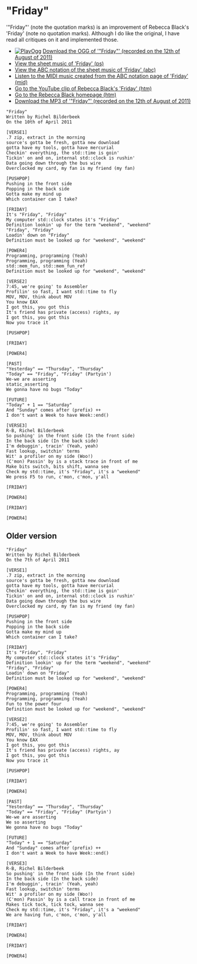 # "Friday"

'"Friday"' (note the quotation marks) is an
improvement of Rebecca Black's 'Friday' (note no quotation marks).
Although I do like the original, I have read all critiques on it and
implemented those.

 * [![PlayOgg](http://static.fsf.org/playogg/Play_ogg_80x15.png "I support PlayOgg!")](http://playogg.org) [Download the OGG of '"Friday"' (recorded on the 12th of August of 2011)](CD07_Friday20110812.ogg)
 * [View the sheet music of 'Friday' (ps)](SongFriday.ps)
 * [View the ABC notation of the sheet music of 'Friday' (abc)](Friday.abc)
 * [Listen to the MIDI music created from the ABC notation page of 'Friday' (mid)](SongFriday.mid)
 * [Go to the YouTube clip of Rebecca Black's 'Friday' (htm)](http://www.youtube.com/watch?v=CD2LRROpph0)
 * [Go to the Rebecca Black homepage (htm)](http://rebeccablackonline.com)
 * [Download the MP3 of '"Friday"' (recorded on the 12th of August of 2011)](CD07_Friday20110812.mp3)

```
"Friday"
Written by Richel Bilderbeek
On the 10th of April 2011

[VERSE1]
.7 zip, extract in the morning 
source's gotta be fresh, gotta new download
gotta have my tools, gotta have mercurial
Checkin' everything, the std::time is goin'
Tickin' on and on, internal std::clock is rushin'
Data going down through the bus wire
Overclocked my card, my fan is my friend (my fan) 

[PUSHPOP]
Pushing in the front side 
Popping in the back side
Gotta make my mind up 
Which container can I take? 

[FRIDAY]
It's "Friday", "Friday" 
My computer std::clock states it's "Friday"
Definition lookin' up for the term "weekend", "weekend" 
"Friday", "Friday"
Loadin' down on "Friday" 
Definition must be looked up for "weekend", "weekend" 

[POWER4]
Programming, programming (Yeah) 
Programming, programming (Yeah) 
std::mem_fun, std::mem_fun_ref
Definition must be looked up for "weekend", "weekend"

[VERSE2]
7:45, we're going' to Assembler
Profilin' so fast, I want std::time to fly
MOV, MOV, think about MOV
You know EAX 
I got this, you got this 
It's friend has private (access) rights, ay 
I got this, you got this 
Now you trace it

[PUSHPOP]

[FRIDAY]

[POWER4]

[PAST]
"Yesterday" == "Thursday", "Thursday"
"Today" == "Friday", "Friday" (Partyin')
We-we are asserting 
static_asserting
We gonna have no bugs "Today"

[FUTURE]
"Today" + 1 == "Saturday"
And "Sunday" comes after (prefix) ++
I don't want a Week to have Week::end()

[VERSE3]
R-B, Richel Bilderbeek
So pushing' in the front side (In the front side) 
In the back side (In the back side) 
I'm debuggin', tracin' (Yeah, yeah) 
Fast lookup, switchin' terms 
Wit' a profiler on my side (Woo!) 
(C'mon) Passin' by is a stack trace in front of me 
Make bits switch, bits shift, wanna see
Check my std::time, it's "Friday", it's a "weekend"
We press F5 to run, c'mon, c'mon, y'all 

[FRIDAY]

[POWER4]

[FRIDAY]

[POWER4]

```

## Older version

```
"Friday"
Written by Richel Bilderbeek
On the 7th of April 2011

[VERSE1]
.7 zip, extract in the morning 
source's gotta be fresh, gotta new download
gotta have my tools, gotta have mercurial
Checkin' everything, the std::time is goin'
Tickin' on and on, internal std::clock is rushin'
Data going down through the bus wire
Overclocked my card, my fan is my friend (my fan) 

[PUSHPOP]
Pushing in the front side 
Popping in the back side
Gotta make my mind up 
Which container can I take? 

[FRIDAY]
It's "Friday", "Friday" 
My computer std::clock states it's "Friday"
Definition lookin' up for the term "weekend", "weekend" 
"Friday", "Friday"
Loadin' down on "Friday" 
Definition must be looked up for "weekend", "weekend" 

[POWER4]
Programming, programming (Yeah) 
Programming, programming (Yeah) 
Fun to the power four
Definition must be looked up for "weekend", "weekend"

[VERSE2]
7:45, we're going' to Assembler
Profilin' so fast, I want std::time to fly
MOV, MOV, think about MOV
You know EAX 
I got this, you got this 
It's friend has private (access) rights, ay 
I got this, you got this 
Now you trace it

[PUSHPOP]

[FRIDAY]

[POWER4]

[PAST]
"Yesterday" == "Thursday", "Thursday"
"Today" == "Friday", "Friday" (Partyin')
We-we are asserting 
We so asserting
We gonna have no bugs "Today"

[FUTURE]
"Today" + 1 == "Saturday"
And "Sunday" comes after (prefix) ++
I don't want a Week to have Week::end()

[VERSE3]
R-B, Richel Bilderbeek
So pushing' in the front side (In the front side) 
In the back side (In the back side) 
I'm debuggin', tracin' (Yeah, yeah) 
Fast lookup, switchin' terms 
Wit' a profiler on my side (Woo!) 
(C'mon) Passin' by is a call trace in front of me 
Makes tick tock, tick tock, wanna see
Check my std::time, it's "Friday", it's a "weekend"
We are having fun, c'mon, c'mon, y'all 

[FRIDAY]

[POWER4]

[FRIDAY]

[POWER4]
```
